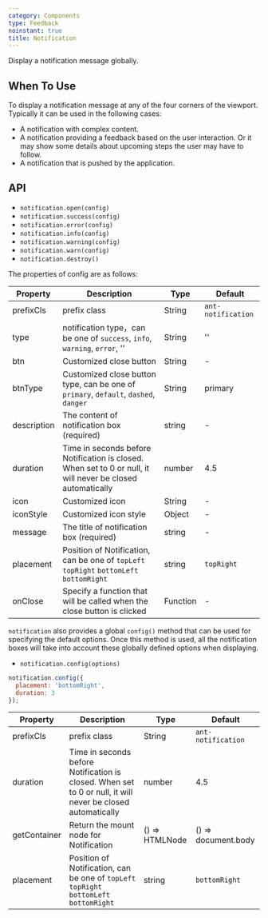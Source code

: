```yaml
---
category: Components
type: Feedback
noinstant: true
title: Notification
---
```


Display a notification message globally.

## When To Use

To display a notification message at any of the four corners of the viewport. Typically it can be
used in the following cases:

- A notification with complex content.
- A notification providing a feedback based on the user interaction. Or it may show some details
  about upcoming steps the user may have to follow.
- A notification that is pushed by the application.

## API

- `notification.open(config)`
- `notification.success(config)`
- `notification.error(config)`
- `notification.info(config)`
- `notification.warning(config)`
- `notification.warn(config)`
- `notification.destroy()`

The properties of config are as follows:

| Property | Description | Type | Default |
| -------- | ----------- | ---- | ------- |
| prefixCls | prefix class | String | `ant-notification` |
| type | notification type，can be one of `success`, `info`, `warning`, `error`, '' | String | '' |
| btn | Customized close button | String | - |
| btnType | Customized close button type, can be one of `primary`, `default`, `dashed`, `danger` | String | primary |
| description | The content of notification box (required) | string | - |
| duration | Time in seconds before Notification is closed. When set to 0 or null, it will never be closed automatically | number | 4.5 |
| icon | Customized icon | String | - |
| iconStyle | Customized icon style | Object | - |
| message | The title of notification box (required) | string | - |
| placement | Position of Notification, can be one of `topLeft` `topRight` `bottomLeft` `bottomRight` | string | `topRight` |
| onClose | Specify a function that will be called when the close button is clicked | Function | - |

`notification` also provides a global `config()` method that can be used for specifying the default options. Once this method is used, all the notification boxes will take into account these globally defined options when displaying.

- `notification.config(options)`

```js
notification.config({
  placement: 'bottomRight',
  duration: 3
});
```

| Property | Description | Type | Default |
| -------- | ----------- | ---- | ------- |
| prefixCls | prefix class | String | `ant-notification` |
| duration | Time in seconds before Notification is closed. When set to 0 or null, it will never be closed automatically | number | 4.5 |
| getContainer | Return the mount node for Notification | () => HTMLNode | () => document.body |
| placement | Position of Notification, can be one of `topLeft` `topRight` `bottomLeft` `bottomRight` | string | `bottomRight` |
